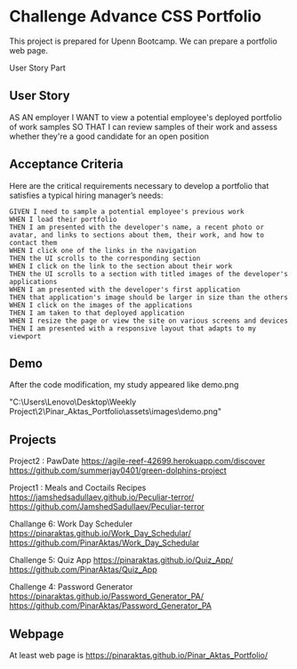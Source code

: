
# Challenge Advance CSS Portfolio

This project is prepared for Upenn Bootcamp. 
We can prepare a portfolio web page.

User Story Part

## User Story

AS AN employer
I WANT to view a potential employee's deployed portfolio of work samples
SO THAT I can review samples of their work and assess whether they're a good candidate for an open position

## Acceptance Criteria

Here are the critical requirements necessary to develop a portfolio that satisfies a typical hiring manager’s needs:

```
GIVEN I need to sample a potential employee's previous work
WHEN I load their portfolio
THEN I am presented with the developer's name, a recent photo or avatar, and links to sections about them, their work, and how to contact them
WHEN I click one of the links in the navigation
THEN the UI scrolls to the corresponding section
WHEN I click on the link to the section about their work
THEN the UI scrolls to a section with titled images of the developer's applications
WHEN I am presented with the developer's first application
THEN that application's image should be larger in size than the others
WHEN I click on the images of the applications
THEN I am taken to that deployed application
WHEN I resize the page or view the site on various screens and devices
THEN I am presented with a responsive layout that adapts to my viewport
```


## Demo

After the code modification, my study appeared like demo.png

"C:\Users\Lenovo\Desktop\Weekly Project\2\Pinar_Aktas_Portfolio\assets\images\demo.png"

## Projects

Project2 : PawDate
    https://agile-reef-42699.herokuapp.com/discover
    https://github.com/summerjay0401/green-dolphins-project

Project1 : Meals and Coctails Recipes
    https://jamshedsadullaev.github.io/Peculiar-terror/
    https://github.com/JamshedSadullaev/Peculiar-terror

Challange 6: Work Day Scheduler
    https://pinaraktas.github.io/Work_Day_Schedular/
    https://github.com/PinarAktas/Work_Day_Schedular

Challenge 5: Quiz App
    https://pinaraktas.github.io/Quiz_App/
    https://github.com/PinarAktas/Quiz_App

Challenge 4: Password Generator
    https://pinaraktas.github.io/Password_Generator_PA/
    https://github.com/PinarAktas/Password_Generator_PA


## Webpage

At least web page is https://pinaraktas.github.io/Pinar_Aktas_Portfolio/